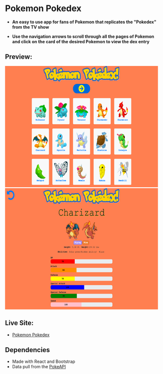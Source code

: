 # Pokemon Pokedex

- **An easy to use app for fans of Pokemon that replicates the "Pokedex" from the TV show**

* **Use the navigation arrows to scroll through all the pages of Pokemon and click on the card of the desired Pokemon to view the dex entry**

## Preview:

<img src="src/assets/s1.png" height="400px" width="600px">
<img src="src/assets/s2.png" height="400px" width="600px">

## Live Site:

- [Pokemon Pokedex](http://rawand-pokedex.surge.sh/)

## Dependencies

- Made with React and Bootstrap
- Data pull from the [PokeAPI](https://pokeapi.co/)
